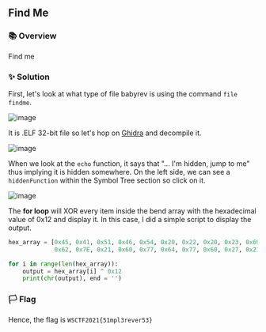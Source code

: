 ## Find Me

### 📚 Overview

Find me

### ✨ Solution

First, let's look at what type of file babyrev is using the command `file findme`.

![image](https://github.com/rydzze/CTF_Write-up/assets/86187059/9134dbef-11cf-445b-a126-eb58b75ccb03)

It is .ELF 32-bit file so let's hop on [Ghidra](https://ghidra-sre.org/) and decompile it.

![image](https://github.com/rydzze/CTF_Write-up/assets/86187059/b3868a1e-45d3-4dc2-9248-af339d91fa2f)

When we look at the `echo` function, it says that "...  I\'m hidden, jump to me" thus implying it is hidden somewhere.
On the left side, we can see a `hiddenFunction` within the Symbol Tree section so click on it.

![image](https://github.com/rydzze/CTF_Write-up/assets/86187059/37c2cd6f-9b44-472e-b4e1-3e719c333789)

The **for loop** will XOR every item inside the bend array with the hexadecimal value of 0x12 and display it.
In this case, I did a simple script to display the output. 

```python
hex_array = [0x45, 0x41, 0x51, 0x46, 0x54, 0x20, 0x22, 0x20, 0x23, 0x69, 0x27, 0x23, 0x7F,
             0x62, 0x7E, 0x21, 0x60, 0x77, 0x64, 0x77, 0x60, 0x27, 0x21, 0x6F, 0x12]

for i in range(len(hex_array)):
    output = hex_array[i] ^ 0x12
    print(chr(output), end = '')
```

### 🏳️ Flag

Hence, the flag is `WSCTF2021{51mpl3rever53}`
